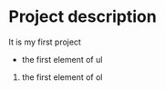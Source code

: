 # Project description
<!-- ## h2
### h3 
#### h4v like h1-h6 in html  -->
It is my first project

<!-- ulordered list -->

- the first element of ul

<!-- ol -->

1. the first element of ol